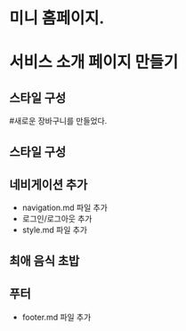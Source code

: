 # 미니 홈페이지.

# 서비스 소개 페이지 만들기

## 스타일 구성

#새로운 장바구니를 만들었다.

## 스타일 구성

## 네비게이션 추가

- navigation.md 파일 추가
- 로그인/로그아웃 추가
- style.md 파일 추가

## 최애 음식 초밥

## 푸터

- footer.md 파일 추가
